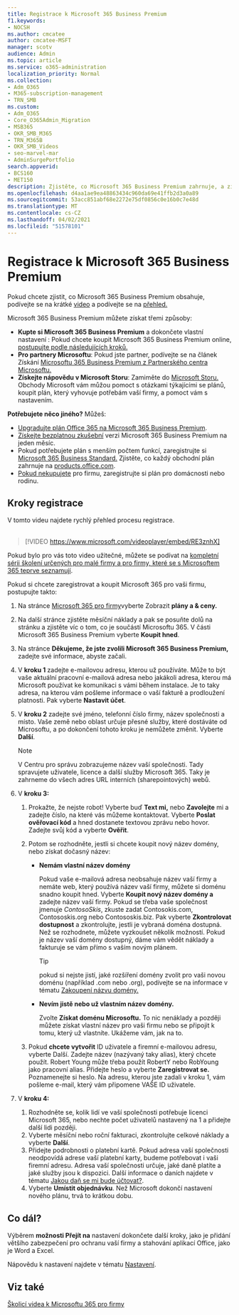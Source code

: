 ```yaml
---
title: Registrace k Microsoft 365 Business Premium
f1.keywords:
- NOCSH
ms.author: cmcatee
author: cmcatee-MSFT
manager: scotv
audience: Admin
ms.topic: article
ms.service: o365-administration
localization_priority: Normal
ms.collection:
- Adm_O365
- M365-subscription-management
- TRN_SMB
ms.custom:
- Adm_O365
- Core_O365Admin_Migration
- MSB365
- OKR_SMB_M365
- TRN_M365B
- OKR_SMB_Videos
- seo-marvel-mar
- AdminSurgePortfolio
search.appverid:
- BCS160
- MET150
description: Zjistěte, co Microsoft 365 Business Premium zahrnuje, a získejte podrobné pokyny k registraci k Microsoft 365 Business Premium.
ms.openlocfilehash: d4aa1ae9ea48863434c960da69e41ffb2d3a0a89
ms.sourcegitcommit: 53acc851abf68e2272e75df0856c0e16b0c7e48d
ms.translationtype: MT
ms.contentlocale: cs-CZ
ms.lasthandoff: 04/02/2021
ms.locfileid: "51578101"
---
```

# <a name="sign-up-for-microsoft-365-business-premium"></a>Registrace k Microsoft 365 Business Premium

Pokud chcete zjistit, co Microsoft 365 Business Premium obsahuje, podívejte se na krátké [video](../business-video/what-is-microsoft-365.md) a podívejte se na [přehled.](microsoft-365-business-overview.md)

Microsoft 365 Business Premium můžete získat třemi způsoby:
- **Kupte si Microsoft 365 Business Premium** a dokončete vlastní nastavení : Pokud chcete koupit Microsoft 365 Business Premium online, [postupujte podle následujících kroků.](#sign-up-steps)
- **Pro partnery Microsoftu**: Pokud jste partner, podívejte se na článek Získání [Microsoftu 365 Business Premium z Partnerského centra Microsoftu.](get-microsoft-365-business.md)
- **Získejte nápovědu v Microsoft Storu**: Zamiměte do [Microsoft Storu.](https://go.microsoft.com/fwlink/?linkid=2109652) Obchody Microsoft vám můžou pomoct s otázkami týkajícími se plánů, koupit plán, který vyhovuje potřebám vaší firmy, a pomoct vám s nastavením.

**Potřebujete něco jiného?** Můžeš:
- [Upgradujte plán Office 365 na Microsoft 365 Business Premium](migrate-to-microsoft-365-business.md).
- [Získejte bezplatnou zkušební](https://go.microsoft.com/fwlink/p/?linkid=2102309) verzi Microsoft 365 Business Premium na jeden měsíc.
- Pokud potřebujete plán s menším počtem funkcí, zaregistrujte si [Microsoft 365 Business Standard.](https://go.microsoft.com/fwlink/p/?LinkID=510935) Zjistěte, co každý obchodní plán zahrnuje na [products.office.com](https://go.microsoft.com/fwlink/?linkid=2109397).
- [Pokud nekupujete](https://go.microsoft.com/fwlink/?linkid=2109398) pro firmu, zaregistrujte si plán pro domácnosti nebo rodinu. 

## <a name="sign-up-steps"></a>Kroky registrace

V tomto videu najdete rychlý přehled procesu registrace.<br><br>

> [!VIDEO https://www.microsoft.com/videoplayer/embed/RE3znhX] 

Pokud bylo pro vás toto video užitečné, můžete se podívat na [kompletní sérii školení určených pro malé firmy a pro firmy, které se s Microsoftem 365 teprve seznamují](https://support.microsoft.com/office/6ab4bbcd-79cf-4000-a0bd-d42ce4d12816).

Pokud si chcete zaregistrovat a koupit Microsoft 365 pro vaši firmu, postupujte takto:

1. Na stránce [Microsoft 365 pro firmy](https://go.microsoft.com/fwlink/?linkid=2109654)vyberte Zobrazit **plány a & ceny.** 
2. Na další stránce zjistěte měsíční náklady a pak se posuňte dolů na stránku a zjistěte víc o tom, co je součástí Microsoftu 365. V části Microsoft 365 Business Premium vyberte **Koupit hned**.
3. Na stránce **Děkujeme, že jste zvolili Microsoft 365 Business Premium,** zadejte své informace, abyste začali.
4. V **kroku 1** zadejte e-mailovou adresu, kterou už používáte. Může to být vaše aktuální pracovní e-mailová adresa nebo jakákoli adresa, kterou má Microsoft používat ke komunikaci s vámi během instalace. Je to taky adresa, na kterou vám pošleme informace o vaší fakturě a prodloužení platnosti. Pak vyberte **Nastavit účet**.
5. V **kroku 2** zadejte své jméno, telefonní číslo firmy, název společnosti a místo. Vaše země nebo oblast určuje přesné služby, které dostáváte od Microsoftu, a po dokončení tohoto kroku je nemůžete změnit. Vyberte **Další**.
    > [!NOTE]
    > V Centru pro správu zobrazujeme název vaší společnosti. Tady spravujete uživatele, licence a další služby Microsoft 365. Taky je zahrneme do všech adres URL interních (sharepointových) webů.
6. V **kroku 3:**

    1. Prokažte, že nejste robot! Vyberte buď **Text mi,** nebo **Zavolejte** mi a zadejte číslo, na které vás můžeme kontaktovat. Vyberte **Poslat ověřovací kód** a hned dostanete textovou zprávu nebo hovor. Zadejte svůj kód a vyberte **Ověřit**.
    2. Potom se rozhodněte, jestli si chcete koupit nový název domény, nebo získat dočasný název:

        - **Nemám vlastní název domény** 
        
            Pokud vaše e-mailová adresa neobsahuje název vaší firmy a nemáte web, který používá název vaší firmy, můžete si doménu snadno koupit hned. Vyberte **Koupit nový název domény a** zadejte název vaší firmy. Pokud se třeba vaše společnost jmenuje *ContosoSkis*, zkuste zadat Contosokis.com, Contososkis.org nebo Contososkis.biz. Pak vyberte **Zkontrolovat dostupnost** a zkontrolujte, jestli je vybraná doména dostupná. Než se rozhodnete, můžete vyzkoušet několik možností. Pokud je název vaší domény dostupný, dáme vám vědět náklady a fakturuje se vám přímo s vaším novým plánem. 
       
            > [!TIP]
            > pokud si nejste jistí, jaké rozšíření domény zvolit pro vaši novou doménu (například .com nebo .org), podívejte se na informace v tématu [Zakoupení názvu domény.](../admin/get-help-with-domains/buy-a-domain-name.md)
        
        - **Nevím jistě nebo už vlastním název domény.** 
        
             Zvolte **Získat doménu Microsoftu.** To nic nenáklady a později můžete získat vlastní název pro vaši firmu nebo se připojit k tomu, který už vlastníte. Ukážeme vám, jak na to.

    3. Pokud **chcete vytvořit** ID uživatele a firemní e-mailovou adresu, vyberte Další. Zadejte název (nazývaný taky alias), který chcete použít. Robert Young může třeba použít RobertY nebo RobYoung jako pracovní alias. Přidejte heslo a vyberte **Zaregistrovat se.** Poznamenejte si heslo. Na adresu, kterou jste zadali v kroku 1, vám pošleme e-mail, který vám připomene VAŠE ID uživatele.
7. V **kroku 4:** 

    1. Rozhodněte se, kolik lidí ve vaší společnosti potřebuje licenci  Microsoft 365, nebo nechte počet uživatelů nastavený na 1 a přidejte další lidi později. 
    2. Vyberte měsíční nebo roční fakturaci, zkontrolujte celkové náklady a vyberte **Další**. 
    3. Přidejte podrobnosti o platební kartě. Pokud adresa vaší společnosti neodpovídá adrese vaší platební karty, budeme potřebovat i vaši firemní adresu. Adresa vaší společnosti určuje, jaké daně platíte a jaké služby jsou k dispozici. Další informace o daních najdete v tématu [Jakou daň se mi bude účtovat?](../commerce/billing-and-payments/tax-information.md).
    4. Vyberte **Umístit objednávku**. Než Microsoft dokončí nastavení nového plánu, trvá to krátkou dobu.

## <a name="whats-next"></a>Co dál?

Výběrem **možnosti Přejít na** nastavení dokončete další kroky, jako je přidání většího zabezpečení pro ochranu vaší firmy a stahování aplikací Office, jako je Word a Excel.

Nápovědu k nastavení najdete v tématu [Nastavení](set-up.md).

## <a name="see-also"></a>Viz také

[Školicí videa k Microsoftu 365 pro firmy](https://support.microsoft.com/office/6ab4bbcd-79cf-4000-a0bd-d42ce4d12816)